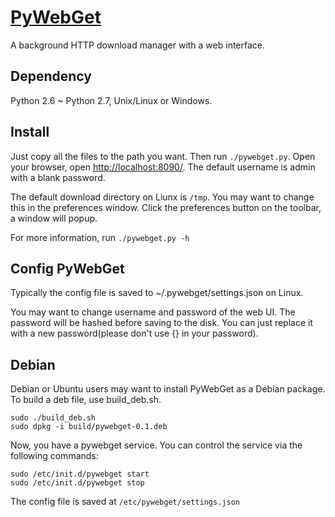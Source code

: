 # [PyWebGet](https://github.com/clowwindy/PyWebGet "PyWebGet Homepage")
A background HTTP download manager with a web interface.

## Dependency
 Python 2.6 ~ Python 2.7, Unix/Linux or Windows.

## Install
 Just copy all the files to the path you want. Then run `./pywebget.py`. Open your browser, open [http://localhost:8090/](http://localhost:8090/). The default username is admin with a blank password.

 The default download directory on Liunx is `/tmp`. You may want to change this in the preferences window. Click the preferences button on the toolbar, a window will popup.

 For more information, run `./pywebget.py -h`

## Config PyWebGet
 Typically the config file is saved to ~/.pywebget/settings.json on Linux.

 You may want to change username and password of the web UI. The password will be hashed before saving to the disk. You can just replace it with a new password(please don't use {} in your password).

## Debian
 Debian or Ubuntu users may want to install PyWebGet as a Debian package.
 To build a deb file, use build_deb.sh.

    sudo ./build_deb.sh
    sudo dpkg -i build/pywebget-0.1.deb

 Now, you have a pywebget service. You can control the service via the following commands:

    sudo /etc/init.d/pywebget start
    sudo /etc/init.d/pywebget stop

 The config file is saved at `/etc/pywebget/settings.json`
